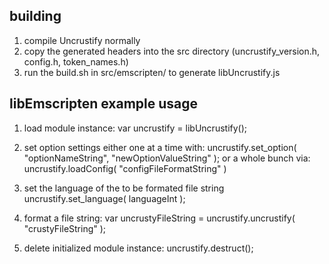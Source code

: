 building
--------------------------------------------------------------------------------
1. compile Uncrustify normally
2. copy the generated headers into the src directory 
   (uncrustify_version.h, config.h, token_names.h)
3. run the build.sh in src/emscripten/ to generate libUncrustify.js

libEmscripten example usage
--------------------------------------------------------------------------------
1. load module instance:
    var uncrustify = libUncrustify();

2. set option settings either one at a time with:
    uncrustify.set_option( "optionNameString", "newOptionValueString" );
   or a whole bunch via:
    uncrustify.loadConfig( "configFileFormatString" )

3. set the language of the to be formated file string
    uncrustify.set_language( languageInt );

4. format a file string:
    var uncrustyFileString = uncrustify.uncrustify( "crustyFileString" );

5. delete initialized module instance:
    uncrustify.destruct();
